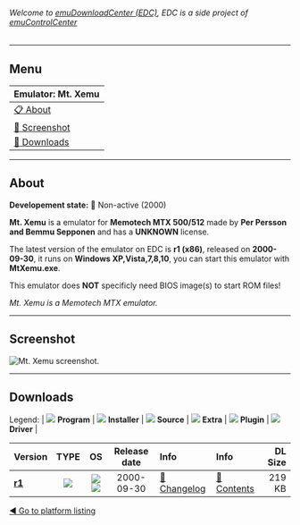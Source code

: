 ###### Welcome to [emuDownloadCenter (EDC)](https://github.com/PhoenixInteractiveNL/emuDownloadCenter/wiki/), EDC is a side project of [emuControlCenter](https://github.com/PhoenixInteractiveNL/emuControlCenter/wiki/)
***
## Menu
| **Emulator: Mt. Xemu** |
|:---------|
| [:clipboard: About](#about) |
| [:sunrise: Screenshot](#screen) |
| [:floppy_disk: Downloads](#downloads) |
***
## About
**Developement state:** :red_circle: Non-active (2000)

**Mt. Xemu** is a emulator for **Memotech MTX 500/512** made by **Per Persson and Bemmu Sepponen** and has a **UNKNOWN** license.

The latest version of the emulator on EDC is **r1 (x86)**, released on **2000-09-30**, it runs on **Windows XP,Vista,7,8,10**, you can start this emulator with **MtXemu.exe**.

This emulator does **NOT** specificly need BIOS image(s) to start ROM files!

_Mt. Xemu is a Memotech MTX emulator._
***
## Screenshot
![](https://raw.githubusercontent.com/PhoenixInteractiveNL/emuDownloadCenter/master/hooks/mtxemu/emulator_screen_01.jpg "Mt. Xemu screenshot.")
***
## Downloads
Legend:
| ![](https://raw.githubusercontent.com/wiki/PhoenixInteractiveNL/emuDownloadCenter/images_misc/icon_program_24.png) **Program** | 
![](https://raw.githubusercontent.com/wiki/PhoenixInteractiveNL/emuDownloadCenter/images_misc/icon_installer_24.png) **Installer** | 
![](https://raw.githubusercontent.com/wiki/PhoenixInteractiveNL/emuDownloadCenter/images_misc/icon_source_code_24.png) **Source** | 
![](https://raw.githubusercontent.com/wiki/PhoenixInteractiveNL/emuDownloadCenter/images_misc/icon_extra_24.png) **Extra** | 
![](https://raw.githubusercontent.com/wiki/PhoenixInteractiveNL/emuDownloadCenter/images_misc/icon_plugin_24.png) **Plugin** | 
![](https://raw.githubusercontent.com/wiki/PhoenixInteractiveNL/emuDownloadCenter/images_misc/icon_driver_24.png) **Driver** | 


| Version  | TYPE | OS | Release date  | Info       | Info       | DL Size    |
|:---------|:----:|:--:|:-------------:|:-----------|:-----------|-----------:|
| [**r1**](https://github.com/PhoenixInteractiveNL/edc-repo0007/raw/master/mtxemu/r1.7z) | ![](https://raw.githubusercontent.com/wiki/PhoenixInteractiveNL/emuDownloadCenter/images_misc/icon_program_24.png) | ![](https://raw.githubusercontent.com/wiki/PhoenixInteractiveNL/emuDownloadCenter/images_misc/logo_windows_24.png)![](https://raw.githubusercontent.com/wiki/PhoenixInteractiveNL/emuDownloadCenter/images_misc/icon_32-bit_24.png) | 2000-09-30 | [:page_facing_up: Changelog](https://github.com/PhoenixInteractiveNL/edc-repo0007/blob/master/mtxemu/r1_changelog.txt) | [:mag_right: Contents](https://github.com/PhoenixInteractiveNL/edc-repo0007/blob/master/mtxemu/r1_contents.txt) | 219 KB |

[:arrow_backward: Go to platform listing](https://github.com/PhoenixInteractiveNL/emuDownloadCenter/wiki/EDC-Platform-List)
